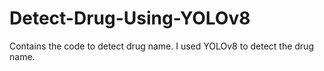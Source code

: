 # Detect-Drug-Using-YOLOv8
Contains the code to detect drug name. I used YOLOv8 to detect the drug name.
